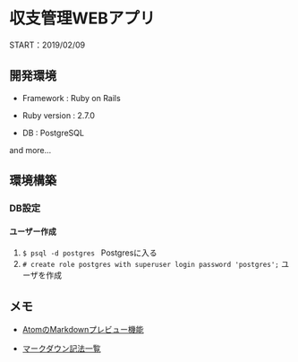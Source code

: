 # 収支管理WEBアプリ

START：2019/02/09

## 開発環境

* Framework : Ruby on Rails

* Ruby version : 2.7.0

* DB : PostgreSQL

and more...

## 環境構築

### DB設定

#### ユーザー作成
1. ```$ psql -d postgres ``` Postgresに入る
2. ```# create role postgres with superuser login password 'postgres';``` ユーザを作成

## メモ

* [AtomのMarkdownプレビュー機能](https://qiita.com/kamorits/items/6f342da395ad57468ae3)

* [マークダウン記法一覧](https://qiita.com/kamorits/items/6f342da395ad57468ae3)  

